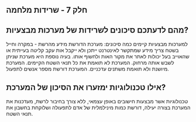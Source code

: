 חלק 7 - שרידות מלחמה
------------------------------

מהם לדעתכם סיכונים לשרידות של מערכות מבצעיות?
----
למערכות מבצעיות קיימים כמה סיכונים: מערכת הדורשת מידע מהרשת - במקרה וחייל בשטח צריך מידע שמתקשר לאינטרנט
ייתכן ולא ייקבל אות עקב קליטה בעייתית או שהאוייב בעל יכולות לאתר את מקור האות ולחשוף אותו. בעיה נוספת היא מערכת
שניתן לשבש אותה מרחוק. 
המערכת לא תואמת את כל תנאי השטח הקיימים.
המערכת מיושנת ולא תואמת משתנים עדכניים.
המערכת דורשת מספר אנשים לתפעול.

אילו טכנולוגיות ימזערו את הסיכון של המערכת?
-------------
טכנולוגיות אשר מבצעות חישובים באופן עצמאי, ללא צורך בחיבור לרשת, מעדכנות את המערכת
בצורה יעילה, דורשת כמות מינילמלית של אדם לתפעולה ושלוקחת בחשבון את תנאי השטח.

